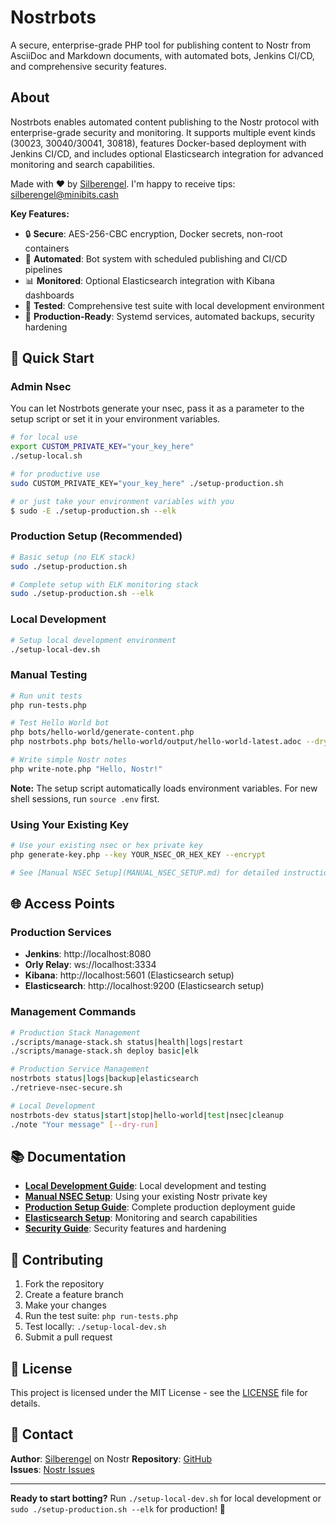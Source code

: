 # Nostrbots

A secure, enterprise-grade PHP tool for publishing content to Nostr from AsciiDoc and Markdown documents, with automated bots, Jenkins CI/CD, and comprehensive security features.

## About

Nostrbots enables automated content publishing to the Nostr protocol with enterprise-grade security and monitoring. It supports multiple event kinds (30023, 30040/30041, 30818), features Docker-based deployment with Jenkins CI/CD, and includes optional Elasticsearch integration for advanced monitoring and search capabilities.

Made with ❤️ by [Silberengel](https://github.com/Silberengel).
I'm happy to receive tips: silberengel@minibits.cash

**Key Features:**
- 🔒 **Secure**: AES-256-CBC encryption, Docker secrets, non-root containers
- 🤖 **Automated**: Bot system with scheduled publishing and CI/CD pipelines
- 📊 **Monitored**: Optional Elasticsearch integration with Kibana dashboards
- 🧪 **Tested**: Comprehensive test suite with local development environment
- 🚀 **Production-Ready**: Systemd services, automated backups, security hardening

## 🚀 Quick Start

### Admin Nsec
You can let Nostrbots generate your nsec, pass it as a parameter to the setup script or set it in your environment variables.
```bash
# for local use
export CUSTOM_PRIVATE_KEY="your_key_here"
./setup-local.sh

# for productive use
sudo CUSTOM_PRIVATE_KEY="your_key_here" ./setup-production.sh

# or just take your environment variables with you
$ sudo -E ./setup-production.sh --elk
```

### Production Setup (Recommended)
```bash
# Basic setup (no ELK stack)
sudo ./setup-production.sh

# Complete setup with ELK monitoring stack
sudo ./setup-production.sh --elk
```

### Local Development
```bash
# Setup local development environment
./setup-local-dev.sh
```

### Manual Testing
```bash
# Run unit tests
php run-tests.php

# Test Hello World bot
php bots/hello-world/generate-content.php
php nostrbots.php bots/hello-world/output/hello-world-latest.adoc --dry-run

# Write simple Nostr notes
php write-note.php "Hello, Nostr!"
```

**Note:** The setup script automatically loads environment variables. For new shell sessions, run `source .env` first.

### Using Your Existing Key
```bash
# Use your existing nsec or hex private key
php generate-key.php --key YOUR_NSEC_OR_HEX_KEY --encrypt

# See [Manual NSEC Setup](MANUAL_NSEC_SETUP.md) for detailed instructions
```

## 🌐 Access Points

### Production Services
- **Jenkins**: http://localhost:8080
- **Orly Relay**: ws://localhost:3334
- **Kibana**: http://localhost:5601 (Elasticsearch setup)
- **Elasticsearch**: http://localhost:9200 (Elasticsearch setup)

### Management Commands
```bash
# Production Stack Management
./scripts/manage-stack.sh status|health|logs|restart
./scripts/manage-stack.sh deploy basic|elk

# Production Service Management
nostrbots status|logs|backup|elasticsearch
./retrieve-nsec-secure.sh

# Local Development
nostrbots-dev status|start|stop|hello-world|test|nsec|cleanup
./note "Your message" [--dry-run]
```

## 📚 Documentation

- **[Local Development Guide](LOCAL_DEVELOPMENT.md)**: Local development and testing
- **[Manual NSEC Setup](MANUAL_NSEC_SETUP.md)**: Using your existing Nostr private key
- **[Production Setup Guide](PRODUCTION_SETUP.md)**: Complete production deployment guide
- **[Elasticsearch Setup](ELASTICSEARCH_SETUP.md)**: Monitoring and search capabilities
- **[Security Guide](SECURITY_GUIDE.md)**: Security features and hardening

## 🤝 Contributing

1. Fork the repository
2. Create a feature branch
3. Make your changes
4. Run the test suite: `php run-tests.php`
5. Test locally: `./setup-local-dev.sh`
6. Submit a pull request

## 📄 License

This project is licensed under the MIT License - see the [LICENSE](LICENSE) file for details.

## 📧 Contact

**Author**: [Silberengel](https://jumble.imwald.eu/users/npub1l5sga6xg72phsz5422ykujprejwud075ggrr3z2hwyrfgr7eylqstegx9z) on Nostr
**Repository**: [GitHub](https://github.com/Silberengel/nostrbots)  
**Issues**: [Nostr Issues](https://gitworkshop.dev/npub1l5sga6xg72phsz5422ykujprejwud075ggrr3z2hwyrfgr7eylqstegx9z/theforest.nostr1.com/Nostrbots)

---

**Ready to start botting?** Run `./setup-local-dev.sh` for local development or `sudo ./setup-production.sh --elk` for production! 🚀